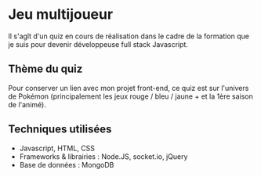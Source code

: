# Jeu multijoueur

Il s'agît d'un quiz en cours de réalisation dans le cadre de la formation que je suis pour devenir développeuse full stack Javascript.

## Thème du quiz

Pour conserver un lien avec mon projet front-end, ce quiz est sur l'univers de Pokémon (principalement les jeux rouge / bleu / jaune + et la 1ère saison de l'animé).

## Techniques utilisées

 - Javascript, HTML, CSS
 - Frameworks & librairies : Node.JS, socket.io, jQuery
 - Base de données : MongoDB